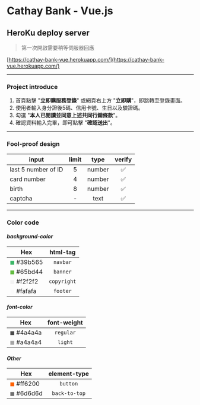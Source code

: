 # Cathay Bank - Vue.js

## HeroKu deploy server

> 第一次開啟需要稍等伺服器回應

[https://cathay-bank-vue.herokuapp.com/](https://cathay-bank-vue.herokuapp.com/)

---

### Project introduce

1. 首頁點擊 "**立即購服務登錄**" 或網頁右上方 "**立即購**"，即跳轉至登錄畫面。
1. 使用者輸入身分證後5碼、信用卡號、生日以及驗證碼。
1. 勾選 "**本人已閱讀並同意上述共同行銷條款**"。
1. 確認資料輸入完畢，即可點擊 "**確認送出**"。

---

### Fool-proof design

| input | limit | type | verify |
|-|:-:|:-:|:-:|
| last 5 number of ID | 5 | number | ✅ |
| card number | 4 | number | ✅ |
| birth | 8 | number | ✅ |  
| captcha| - | text | ✅ |  

---

### Color code

#### *background-color*

| Hex | html-tag |
|-|:-:|
|<span style="color:#39b565">◼︎</span> #39b565|`navbar`|
|<span style="color:#65bd44">◼︎</span> #65bd44|`banner`|
|<span style="color:#f2f2f2">◼︎</span> #f2f2f2|`copyright`|
|<span style="color:#fafafa">◼︎</span> #fafafa|`footer`|

#### *font-color*

|Hex|font-weight|
|-|:-:|
|<span style="color:#4a4a4a">◼︎</span> #4a4a4a|`regular`|
|<span style="color:#a4a4a4">◼︎</span> #a4a4a4|`light`|

#### *Other*

|Hex|element-type|
|-|:-:|
|<span style="color:#ff6200">◼︎</span> #ff6200|`button`|
|<span style="color:#6d6d6d">◼︎</span> #6d6d6d|`back-to-top`|
